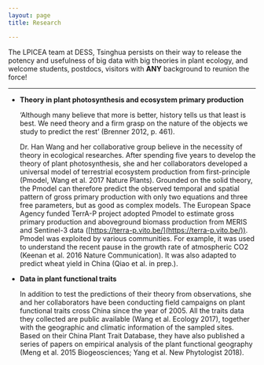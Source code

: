 ```yaml
---
layout: page
title: Research

---
```



The LPICEA team at DESS, Tsinghua persists on their way to release the potency and usefulness of big data with big theories in plant ecology, and welcome students, postdocs, visitors with **ANY** background to reunion the force!

------

- **Theory in plant photosynthesis and ecosystem primary production** 

  ‘Although many believe that more is better, history tells us that least is best. We need theory and a firm grasp on the nature of the objects we study to predict the rest’ (Brenner 2012, p. 461). 

  Dr. Han Wang and her collaborative group believe in the necessity of theory in ecological researches. After spending five years to develop the theory of plant photosynthesis, she and her collaborators developed a universal model of terrestrial ecosystem production from first-principle (Pmodel, Wang et al. 2017 Nature Plants). Grounded on the solid theory, the Pmodel can therefore predict the observed temporal and spatial pattern of gross primary production with only two equations and three free parameters, but as good as complex models. The European Space Agency funded TerrA-P project adopted Pmodel to estimate gross primary production and aboveground biomass production from MERIS and Sentinel-3 data ([https://terra-p.vito.be/](https://terra-p.vito.be/)). Pmodel was exploited by various communities. For example, it was used to understand the recent pause in the growth rate of atmospheric CO2 (Keenan et al. 2016 Nature Communication). It was also adapted to predict wheat yield in China (Qiao et al. in prep.). 

- **Data in plant functional traits**

  In addition to test the predictions of their theory from observations, she and her collaborators have been conducting field campaigns on plant functional traits cross China since the year of 2005. All the traits data they collected are public available (Wang et al. Ecology 2017), together with the geographic and climatic information of the sampled sites. Based on their China Plant Trait Database, they have also published a series of papers on empirical analysis of the plant functional geography (Meng et al. 2015 Biogeosciences; Yang et al. New Phytologist 2018).

